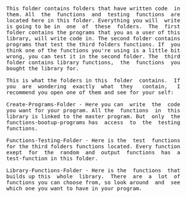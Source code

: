 
<pre>
This folder contains folders that have written code  in
them. All  the  functions  and  testing  functions  are
located here in this folder. Everything you will  write
is going to be in  one  of  these  folders.  The  first
folder contains the programs that you as a user of this
library, will write code in. The second folder contains
programs that test the third folders functions. If  you
think one of the functions you're using is a little bit
wrong, you can test it in the second folder. The  third
folder contains library functions,  the  functions  you
bought the library for.

This is what the folders in this  folder  contains.  If
you  are  wondering  exactly  what  they   contain,   I
recommend you open one of them and see for your self:

Create-Programs-Folder - Here you can  write  the  code
you want for your program. All the  functions  in  this
library is linked to the master program. But  only  the
functions-bootup-programs has  access  to  the  testing
functions.

Functions-Testing-Folder - Here is the  test  functions
for the third folders functions located. Every function
exept  for  the  random  and  output  functions  has  a
test-function in this folder.

Library-Functions-Folder - Here is the  functions  that
builds up this  whole  library.  There  are  a  lot  of
functions you can choose from, so look around  and  see
which one you want to have in your program.
</pre>
